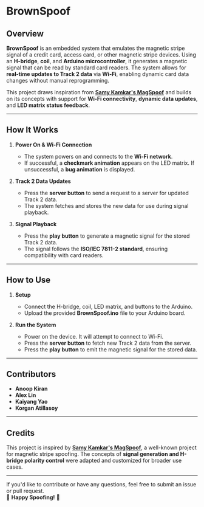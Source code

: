 # **BrownSpoof**  

## **Overview**  
**BrownSpoof** is an embedded system that emulates the magnetic stripe signal of a credit card, access card, or other magnetic stripe devices. Using an **H-bridge**, **coil**, and **Arduino microcontroller**, it generates a magnetic signal that can be read by standard card readers. The system allows for **real-time updates to Track 2 data** via **Wi-Fi**, enabling dynamic card data changes without manual reprogramming.  

This project draws inspiration from **[Samy Kamkar's MagSpoof](https://github.com/samyk/magspoof)** and builds on its concepts with support for **Wi-Fi connectivity**, **dynamic data updates**, and **LED matrix status feedback**.  

---

## **How It Works**  
1. **Power On & Wi-Fi Connection**  
   - The system powers on and connects to the **Wi-Fi network**.  
   - If successful, a **checkmark animation** appears on the LED matrix. If unsuccessful, a **bug animation** is displayed.  

2. **Track 2 Data Updates**  
   - Press the **server button** to send a request to a server for updated Track 2 data.  
   - The system fetches and stores the new data for use during signal playback.  

3. **Signal Playback**  
   - Press the **play button** to generate a magnetic signal for the stored Track 2 data.  
   - The signal follows the **ISO/IEC 7811-2 standard**, ensuring compatibility with card readers.  

---

## **How to Use**  
1. **Setup**  
   - Connect the H-bridge, coil, LED matrix, and buttons to the Arduino.  
   - Upload the provided **BrownSpoof.ino** file to your Arduino board.  

2. **Run the System**  
   - Power on the device. It will attempt to connect to Wi-Fi.  
   - Press the **server button** to fetch new Track 2 data from the server.  
   - Press the **play button** to emit the magnetic signal for the stored data.  

---

## **Contributors**  
- **Anoop Kiran**  
- **Alex Lin**  
- **Kaiyang Yao**  
- **Korgan Atillasoy**  

---

## **Credits**  
This project is inspired by **[Samy Kamkar's MagSpoof](https://github.com/samyk/magspoof)**, a well-known project for magnetic stripe spoofing. The concepts of **signal generation and H-bridge polarity control** were adapted and customized for broader use cases.  

---

If you'd like to contribute or have any questions, feel free to submit an issue or pull request.  
🎉 **Happy Spoofing!** 🎉
